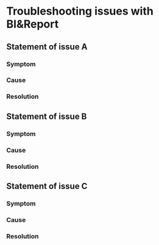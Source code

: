 # Troubleshooting issues with BI&Report


## Statement of issue A

### Symptom

### Cause

### Resolution


## Statement of issue B

### Symptom

### Cause

### Resolution


## Statement of issue C

### Symptom

### Cause

### Resolution
